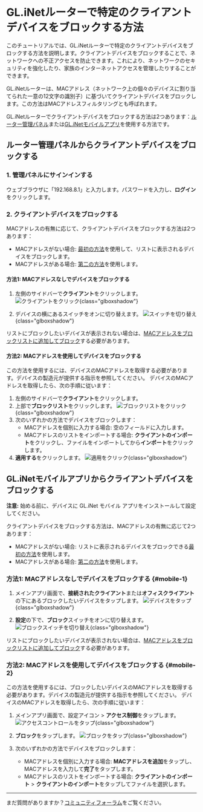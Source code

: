 # GL.iNetルーターで特定のクライアントデバイスをブロックする方法

このチュートリアルでは、GL.iNetルーターで特定のクライアントデバイスをブロックする方法を説明します。クライアントデバイスをブロックすることで、ネットワークへの不正アクセスを防止できます。これにより、ネットワークのセキュリティを強化したり、家族のインターネットアクセスを管理したりすることができます。

GL.iNetルーターは、MACアドレス（ネットワーク上の個々のデバイスに割り当てられた一意の12文字の識別子）に基づいてクライアントデバイスをブロックします。この方法はMACアドレスフィルタリングとも呼ばれます。

GL.iNetルーターでクライアントデバイスをブロックする方法は2つあります：[ルーター管理パネル](#ルーター管理パネルからクライアントデバイスをブロックする)または[GL.iNetモバイルアプリ](#glinetモバイルアプリからクライアントデバイスをブロックする)を使用する方法です。

## ルーター管理パネルからクライアントデバイスをブロックする

### 1. 管理パネルにサインインする

ウェブブラウザに「192.168.8.1」と入力します。パスワードを入力し、**ログイン**をクリックします。

### 2. クライアントデバイスをブロックする

MACアドレスの有無に応じて、クライアントデバイスをブロックする方法は2つあります：

* MACアドレスがない場合: [最初の方法](#方法1-macアドレスなしでデバイスをブロックする)を使用して、リストに表示されるデバイスをブロックします。
* MACアドレスがある場合: [第二の方法](#方法2-macアドレスを使用してデバイスをブロックする)を使用します。

#### 方法1: MACアドレスなしでデバイスをブロックする

1. 左側のサイドバーで**クライアント**をクリックします。
![クライアントをクリック](https://static.gl-inet.com/docs/router/en/4/tutorials/how-to-block-client-devices/click-clients.jpeg){class="glboxshadow"}

2. デバイスの横にあるスイッチをオンに切り替えます。
![スイッチを切り替え](https://static.gl-inet.com/docs/router/en/4/tutorials/how-to-block-client-devices/toggle-block.jpeg){class="glboxshadow"}

リストにブロックしたいデバイスが表示されない場合は、[MACアドレスをブロックリストに追加してブロック](#方法2-macアドレスを使用してデバイスをブロックする)する必要があります。

#### 方法2: MACアドレスを使用してデバイスをブロックする

この方法を使用するには、デバイスのMACアドレスを取得する必要があります。デバイスの製造元が提供する指示を参照してください。
デバイスのMACアドレスを取得したら、次の手順に従います：

1. 左側のサイドバーで**クライアント**をクリックします。
2. 上部で**ブロックリスト**をクリックします。
![ブロックリストをクリック](https://static.gl-inet.com/docs/router/en/4/tutorials/how-to-block-client-devices/click-blocklist.jpeg){class="glboxshadow"}
3. 次のいずれかの方法でデバイスをブロックします：
    - MACアドレスを個別に入力する場合: 空のフィールドに入力します。
    - MACアドレスのリストをインポートする場合: **クライアントのインポート**をクリックし、ファイルをインポートしてから**インポート**をクリックします。
4. **適用する**をクリックします。
![適用をクリック](https://static.gl-inet.com/docs/router/en/4/tutorials/how-to-block-client-devices/click-apply.jpeg){class="glboxshadow"}

## GL.iNetモバイルアプリからクライアントデバイスをブロックする

**注意:** 始める前に、デバイスに GL.iNet モバイル アプリをインストールして設定してください。

クライアントデバイスをブロックする方法は、MACアドレスの有無に応じて2つあります：

* MACアドレスがない場合: リストに表示されるデバイスをブロックできる[最初の方法](#mobile-1)を使用します。
* MACアドレスがある場合: [第二の方法](#mobile-2)を使用します。

### 方法1: MACアドレスなしでデバイスをブロックする {#mobile-1}

1. メインアプリ画面で、**接続されたクライアント**または**オフィスクライアント**の下にあるブロックしたいデバイスをタップします。
![デバイスをタップ](https://static.gl-inet.com/docs/router/en/4/tutorials/how-to-block-client-devices/tap-a-device.jpeg){class="glboxshadow"}

2. **設定**の下で、**ブロック**スイッチをオンに切り替えます。
![ブロックスイッチを切り替え](https://static.gl-inet.com/docs/router/en/4/tutorials/how-to-block-client-devices/settings-toggle-block-to-on.jpeg){class="glboxshadow"}

リストにブロックしたいデバイスが表示されない場合は、[MACアドレスをブロックリストに追加してブロック](#mobile-2)する必要があります。

### 方法2: MACアドレスを使用してデバイスをブロックする {#mobile-2}

この方法を使用するには、ブロックしたいデバイスのMACアドレスを取得する必要があります。デバイスの製造元が提供する指示を参照してください。
デバイスのMACアドレスを取得したら、次の手順に従います：

1. メインアプリ画面で、設定アイコン > **アクセス制御**をタップします。
![アクセスコントロールをタップ](https://static.gl-inet.com/docs/router/en/4/tutorials/how-to-block-client-devices/tap-access-control.jpeg){class="glboxshadow"}

2. **ブロック**をタップします。
![ブロックをタップ](https://static.gl-inet.com/docs/router/en/4/tutorials/how-to-block-client-devices/tap-block.jpeg){class="glboxshadow"}

3. 次のいずれかの方法でデバイスをブロックします：
    - MACアドレスを個別に入力する場合: **MACアドレスを追加**をタップし、MACアドレスを入力して**完了**をタップします。
    - MACアドレスのリストをインポートする場合: **クライアントのインポート** > **クライアントのインポート**をタップしてファイルを選択します。

---

まだ質問がありますか？[コミュニティフォーラム](https://forum.gl-inet.com)をご覧ください。